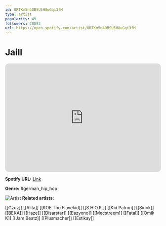 ```yaml
---
id: 0RTKm5n4OBSU5H8uGqi3fM
type: artist
popularity: 49
followers: 20883
url: https://open.spotify.com/artist/0RTKm5n4OBSU5H8uGqi3fM
---
```

# Jaill

<iframe style="border-radius:12px" src="https://open.spotify.com/embed/artist/0RTKm5n4OBSU5H8uGqi3fM" width="100%" height="352" frameBorder="0" allowfullscreen="" allow="autoplay; clipboard-write; encrypted-media; fullscreen; picture-in-picture" loading="lazy"></iframe>

**Spotify URL:** [Link](https://open.spotify.com/artist/0RTKm5n4OBSU5H8uGqi3fM)

**Genre:**  #german_hip_hop

![Artist](https://i.scdn.co/image/ab6761610000e5eb5eb9d6c94ecb20ecaec02586)
**Related artists:**

[[Gzuz]]
[[Alita]]
[[KOE The Flavekid]]
[[S.H.O.K.]]
[[Kid Patron]]
[[Sinok]]
[[BEKA]]
[[Haze]]
[[Disarstar]]
[[Eazyono]]
[[Mecstreem]]
[[Fatal]]
[[Omik K]]
[[Jam Beatz]]
[[Plusmacher]]
[[Estikay]]
